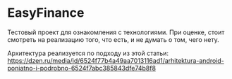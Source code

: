 # EasyFinance
Тестовый проект для ознакомления с технологиями. При оценке, стоит смотреть на реализацию того, что есть, и не думать о том, чего нету.

Архитектура реализуется по подходу из этой статьи: https://dzen.ru/media/id/6524f77b4a49aa7013116ad1/arhitektura-android-poniatno-i-podrobno-6524f7abc385843dfe74b8f8

